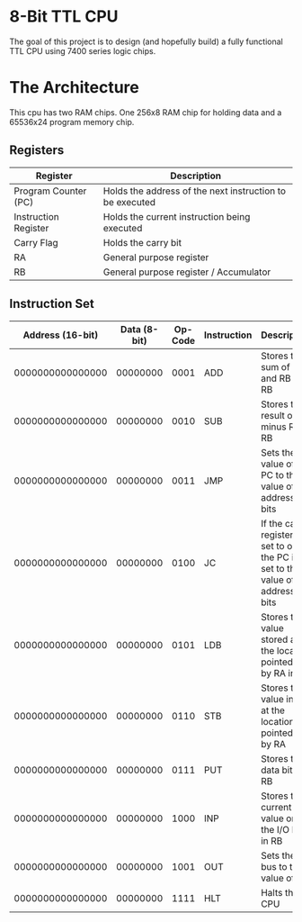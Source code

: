 # 8-Bit TTL CPU
The goal of this project is to design (and hopefully build) a fully functional TTL CPU using 7400 series logic chips.

# The Architecture
This cpu has two RAM chips. One 256x8 RAM chip for holding data and a 65536x24 program memory chip.

## Registers
|  Register | Description |
|  ------ | ------ |
|  Program Counter (PC) | Holds the address of the next instruction to be executed |
|  Instruction Register | Holds the current instruction being executed |
|  Carry Flag | Holds the carry bit |
|  RA | General purpose register |
|  RB | General purpose register / Accumulator |

## Instruction Set
|  Address (16-bit) | Data (8-bit) | Op-Code | Instruction | Description |
|  ------ | ------ | ------ | ------ | ------ |
|  0000000000000000 | 00000000 | 0001 | ADD | Stores the sum of RA and RB in RB |
|  0000000000000000 | 00000000 | 0010 | SUB | Stores the result of RA minus RB in RB |
|  0000000000000000 | 00000000 | 0011 | JMP | Sets the value of the PC to the value of the address bits |
|  0000000000000000 | 00000000 | 0100 | JC | If the carry register is set to one the PC is set to the value of the address bits |
|  0000000000000000 | 00000000 | 0101 | LDB | Stores the value stored at the location pointed to by RA in RB |
|  0000000000000000 | 00000000 | 0110 | STB | Stores the value in RB at the location pointed to by RA |
|  0000000000000000 | 00000000 | 0111 | PUT | Stores the data bits in RB |
|  0000000000000000 | 00000000 | 1000 | INP | Stores the current value on the I/O bus in RB |
|  0000000000000000 | 00000000 | 1001 | OUT | Sets the I/O bus to the value of RB |
|  0000000000000000 | 00000000 | 1111 | HLT | Halts the CPU |

